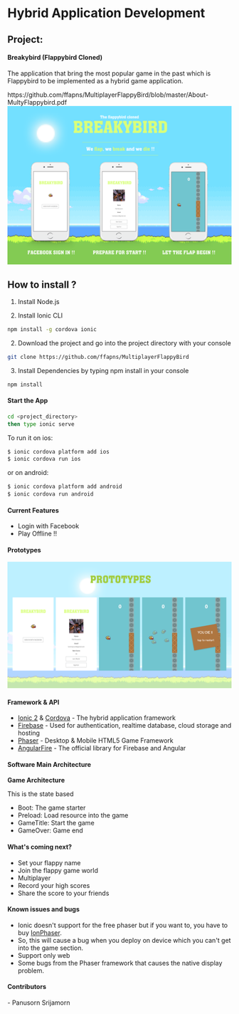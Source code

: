 <h1>Hybrid Application Development</h1>


<h2>Project:</h2>

<h4>Breakybird (Flappybird Cloned)</h4>

<p>The application that bring the most popular game in the past which is Flappybird to be implemented as a hybrid game application.</p>
<a>https://github.com/ffapns/MultiplayerFlappyBird/blob/master/About-MultyFlappybird.pdf</a>
<img src="https://github.com/ffapns/MultiplayerFlappyBird/blob/master/Utilities/MultyFlappyBird@2x.png">


<h2>How to install ?</h2>

1. Install Node.js

2. Install Ionic CLI
```bash
npm install -g cordova ionic
```

2. Download the project and go into the project directory with your console
```bash
git clone https://github.com/ffapns/MultiplayerFlappyBird
```

3. Install Dependencies by typing npm install in your console
```bash
npm install
```


<h4>Start the App</h4>

```bash
cd <project_directory>
then type ionic serve
```

To run it on ios:

```bash
$ ionic cordova platform add ios
$ ionic cordova run ios
```

or on android:
```bash
$ ionic cordova platform add android
$ ionic cordova run android
```



<h4>Current Features</h4>

- Login with Facebook
- Play Offline !!


<h4>Prototypes</h4>


<img src="https://github.com/ffapns/MultiplayerFlappyBird/blob/master/Utilities/Prototype.png">


<h4>Framework & API</h4>

- [Ionic 2](https://ionicframework.com) & [Cordova](https://cordova.apache.org) - The hybrid application framework
- [Firebase](https://firebase.google.com) - Used for authentication, realtime database, cloud storage and hosting
- [Phaser](http://phaser.io/) - Desktop & Mobile HTML5 Game Framework
- [AngularFire](https://github.com/angular/angularfire2) - The official library for Firebase and Angular


<h4>Software Main Architecture</h4>

<strong>Game Architecture</strong>
   <p>This is the state based</p> 
   <p>
    <ul>
        <li>Boot: The game starter</li>
         <li>Preload: Load resource into the game</li>
          <li>GameTitle: Start the game</li>
           <li>GameOver: Game end</li>
    </ul>
   </p>

<h4>What's coming next?</h4>

- Set your flappy name 
- Join the flappy game world
- Multiplayer
- Record your high scores
- Share the score to your friends

<h4>Known issues and bugs</h4>

- Ionic doesn't support for the free phaser but if you want to, you have to buy 
[IonPhaser](https://market.ionicframework.com/plugins/ionphaser).
- So, this will cause a bug when you deploy on device which you can't get into the game section.
- Support only web
- Some bugs from the Phaser framework that causes the native display problem.


<h4>Contributors</h4>
- Panusorn Srijamorn
















